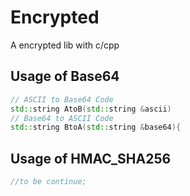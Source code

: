 # Encrypted
A encrypted lib with c/cpp


## Usage of Base64
```cpp
// ASCII to Base64 Code
std::string AtoB(std::string &ascii)
// Base64 to ASCII Code
std::string BtoA(std::string &base64){
```

## Usage of HMAC_SHA256
```cpp
//to be continue;
```
